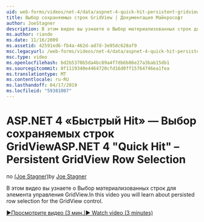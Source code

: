 ```yaml
---
uid: web-forms/videos/net-4/data/aspnet-4-quick-hit-persistent-gridview-row-selection
title: Выбор сохраняемых строк GridView | Документация Майкрософт
author: JoeStagner
description: В этом видео вы узнаете о Выбор материализованных строк для элемента управления GridView.
ms.author: riande
ms.date: 11/16/2009
ms.assetid: 42591ed6-fb4a-462d-ad7d-3e95dc628af9
msc.legacyurl: /web-forms/videos/net-4/data/aspnet-4-quick-hit-persistent-gridview-row-selection
msc.type: video
ms.openlocfilehash: bd2b5370b5da4bc89a4f7db6b86e27a3bab15db1
ms.sourcegitcommit: 0f1119340e4464720cfd16d0ff15764746ea1fea
ms.translationtype: MT
ms.contentlocale: ru-RU
ms.lasthandoff: 04/17/2019
ms.locfileid: "59381007"
---
```

# <a name="aspnet-4-quick-hit--persistent-gridview-row-selection"></a><span data-ttu-id="f7693-103">ASP.NET 4 «Быстрый Hit» — Выбор сохраняемых строк GridView</span><span class="sxs-lookup"><span data-stu-id="f7693-103">ASP.NET 4 "Quick Hit" – Persistent GridView Row Selection</span></span>

<span data-ttu-id="f7693-104">по [(Joe Stagner)](https://github.com/JoeStagner)</span><span class="sxs-lookup"><span data-stu-id="f7693-104">by [Joe Stagner](https://github.com/JoeStagner)</span></span>

<span data-ttu-id="f7693-105">В этом видео вы узнаете о Выбор материализованных строк для элемента управления GridView.</span><span class="sxs-lookup"><span data-stu-id="f7693-105">In this video you will learn about persisted row selection for the GridView control.</span></span> 

[<span data-ttu-id="f7693-106">&#9654;Просмотрите видео (3 мин.)</span><span class="sxs-lookup"><span data-stu-id="f7693-106">&#9654; Watch video (3 minutes)</span></span>](https://channel9.msdn.com/Blogs/ASP-NET-Site-Videos/aspnet-4-quick-hit-persistent-gridview-row-selection)
